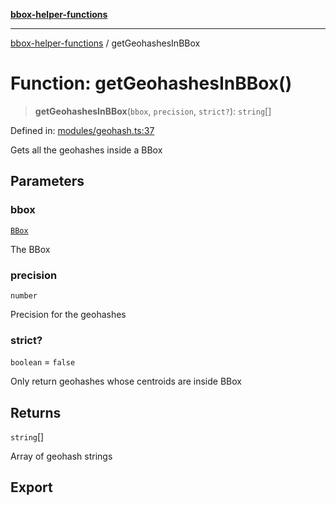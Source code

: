 [**bbox-helper-functions**](../README.md)

***

[bbox-helper-functions](../README.md) / getGeohashesInBBox

# Function: getGeohashesInBBox()

> **getGeohashesInBBox**(`bbox`, `precision`, `strict?`): `string`[]

Defined in: [modules/geohash.ts:37](https://github.com/alrico88/bbox-helper-functions/blob/master/src/modules/geohash.ts#L37)

Gets all the geohashes inside a BBox

## Parameters

### bbox

[`BBox`](../type-aliases/BBox.md)

The BBox

### precision

`number`

Precision for the geohashes

### strict?

`boolean` = `false`

Only return geohashes whose centroids are inside BBox

## Returns

`string`[]

Array of geohash strings

## Export

